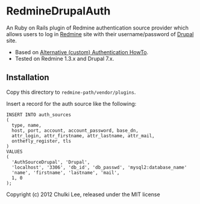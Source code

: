 # RedmineDrupalAuth

An Ruby on Rails plugin of Redmine authentication source provider which allows users to log in [Redmine](http://www.redmine.org/) site with their username/password of [Drupal](http://drupal.org/) site.

- Based on [Alternative (custom) Authentication HowTo](http://www.redmine.org/projects/redmine/wiki/Alternativecustom_authentication_HowTo).
- Tested on Redmine 1.3.x and Drupal 7.x.

## Installation

Copy this directory to <code>redmine-path/vendor/plugins</code>.

Insert a record for the auth source like the following:

    INSERT INTO auth_sources
    (
      type, name,
      host, port, account, account_password, base_dn,
      attr_login, attr_firstname, attr_lastname, attr_mail,
      onthefly_register, tls
    )
    VALUES
    (
      'AuthSourceDrupal', 'Drupal',
      'localhost', '3306', 'db_id', 'db_passwd', 'mysql2:database_name'
      'name', 'firstname', 'lastname', 'mail',
      1, 0
    );

Copyright (c) 2012 Chulki Lee, released under the MIT license
